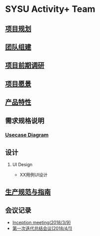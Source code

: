 # SYSU Activity+ Team

## [项目规划](01_About.md)

## [团队组建](02_Tea_Profile.md)

## [项目前期调研](03_Investigation.md)

## [项目愿景](04_Vision.md)

## [产品特性](05_Product_Backlog.md)

## 需求规格说明

### [Usecase Diagram](06_Usecase_Diagram.md)

## 设计

1. UI Design

    - XX用例UI设计

## [生产规范与指南](08_规范.md)

## 会议记录

- [Inception meeting(2018/3/9)](06_Inception_meeting(20180309).md)
- [第一次迭代总结会议(2018/4/1)](07_Iter-1_Meeting(20180401).md)

